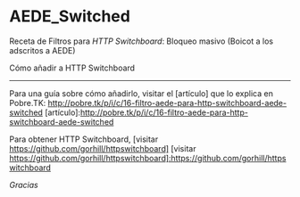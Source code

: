 AEDE_Switched
=============

Receta de Filtros para *HTTP Switchboard*: Bloqueo masivo (Boicot a los adscritos a AEDE)

Cómo añadir a HTTP Switchboard
- - -

Para una guía sobre cómo añadirlo, visitar el [artículo] que lo explica en Pobre.TK:
http://pobre.tk/p/i/c/16-filtro-aede-para-http-switchboard-aede-switched
[artículo]:http://pobre.tk/p/i/c/16-filtro-aede-para-http-switchboard-aede-switched

Para obtener HTTP Switchboard, [visitar https://github.com/gorhill/httpswitchboard]
[visitar https://github.com/gorhill/httpswitchboard]:https://github.com/gorhill/httpswitchboard


*Gracias*
